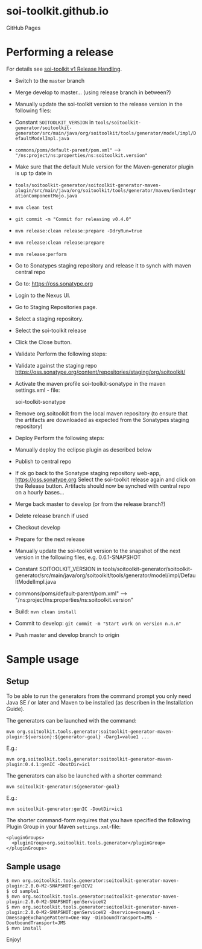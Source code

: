 soi-toolkit.github.io
=====================

GitHub Pages

# Performing a release

For details see [soi-toolkit v1 Release Handling](https://code.google.com/p/soi-toolkit/wiki/DG_ReleaseHandling).

* Switch to the `master` branch
* Merge develop to master... (using release branch in between?)
* Manually update the soi-toolkit version to the release version in the following files:
 * Constant `SOITOOLKIT_VERSION` in `tools/soitoolkit-generator/soitoolkit-generator/src/main/java/org/soitoolkit/tools/generator/model/impl/DefaultModelImpl.java`
 * `commons/poms/default-parent/pom.xml"` --> `"/ns:project/ns:properties/ns:soitoolkit.version"`
* Make sure that the default Mule version for the Maven-generator plugin is up tp date in 
 * `tools/soitoolkit-generator/soitoolkit-generator-maven-plugin/src/main/java/org/soitoolkit/tools/generator/maven/GenIntegrationComponentMojo.java`
* `mvn clean test`
* `git commit -m "Commit for releasing v0.4.0"`
* `mvn release:clean release:prepare -DdryRun=true`
* `mvn release:clean release:prepare`
* `mvn release:perform`
* Go to Sonatypes staging repository and release it to synch with maven central repo
 * Go to: https://oss.sonatype.org
 * Login to the Nexus UI.
 * Go to Staging Repositories page.
 * Select a staging repository.
 * Select the soi-toolkit release
 * Click the Close button.
* Validate
 Perform the following steps:
 * Validate against the staging repo https://oss.sonatype.org/content/repositories/staging/org/soitoolkit/
 * Activate the maven profile soi-toolkit-sonatype in the maven settings.xml - file:

    <activeProfiles>
      <activeProfile>soi-toolkit-sonatype</activeProfile>
    </activeProfiles>

  * Remove org.soitoolkit from the local maven repository (to ensure that the artifacts are downloaded as expected from the Sonatypes staging repository)
* Deploy
 Perform the following steps:
 * Manually deploy the eclipse plugin as described below
 * Publish to central repo
 * If ok go back to the Sonatype staging repository web-app, https://oss.sonatype.org
 Select the soi-toolkit release again and click on the Release button.
 Artifacts should now be synched with central repo on a hourly bases...
* Merge back master to develop (or from the release branch?)
* Delete release branch if used
* Checkout develop
* Prepare for the next release
* Manually update the soi-toolkit version to the snapshot of the next version in the following files, e.g. 0.6.1-SNAPSHOT
 * Constant SOITOOLKIT_VERSION in tools/soitoolkit-generator/soitoolkit-generator/src/main/java/org/soitoolkit/tools/generator/model/impl/DefaultModelImpl.java
 * commons/poms/default-parent/pom.xml" --> "/ns:project/ns:properties/ns:soitoolkit.version"
* Build: `mvn clean install`
* Commit to develop: `git commit -m "Start work on version n.n.n"`
* Push master and develop branch to origin

# Sample usage

## Setup
To be able to run the generators from the command prompt you only need Java SE / or later and Maven to be installed (as describen in the Installation Guide).

The generators can be launched with the command:

    mvn org.soitoolkit.tools.generator:soitoolkit-generator-maven-plugin:${version}:${generator-goal} -Darg1=value1 ...

E.g.:

    mvn org.soitoolkit.tools.generator:soitoolkit-generator-maven-plugin:0.4.1:genIC -DoutDir=ic1

The generators can also be launched with a shorter command:

    mvn soitoolkit-generator:${generator-goal}

E.g.:

    mvn soitoolkit-generator:genIC -DoutDir=ic1

The shorter command-form requires that you have specified the following Plugin Group in your Maven `settings.xml`-file:

    <pluginGroups>
      <pluginGroup>org.soitoolkit.tools.generator</pluginGroup>
    </pluginGroups>

## Sample usage

    $ mvn org.soitoolkit.tools.generator:soitoolkit-generator-maven-plugin:2.0.0-M2-SNAPSHOT:genICV2
    $ cd sample1
    $ mvn org.soitoolkit.tools.generator:soitoolkit-generator-maven-plugin:2.0.0-M2-SNAPSHOT:genServiceV2
    $ mvn org.soitoolkit.tools.generator:soitoolkit-generator-maven-plugin:2.0.0-M2-SNAPSHOT:genServiceV2 -Dservice=oneway1 -DmessageExchangePattern=One-Way -DinboundTransport=JMS -DoutboundTransport=JMS
    $ mvn install
    
Enjoy!    
